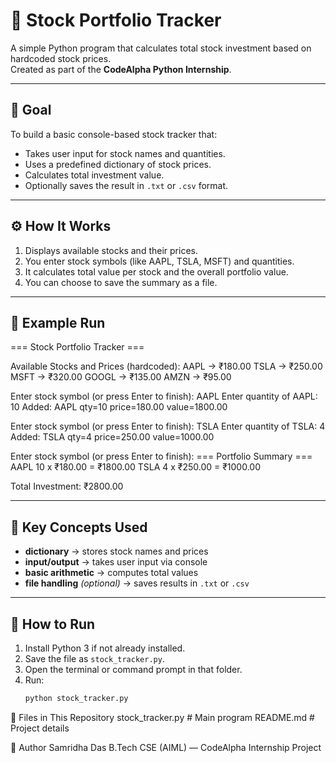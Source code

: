 # 🧾 Stock Portfolio Tracker

A simple Python program that calculates total stock investment based on hardcoded stock prices.  
Created as part of the **CodeAlpha Python Internship**.

---

## 🎯 Goal
To build a basic console-based stock tracker that:
- Takes user input for stock names and quantities.
- Uses a predefined dictionary of stock prices.
- Calculates total investment value.
- Optionally saves the result in `.txt` or `.csv` format.

---

## ⚙️ How It Works
1. Displays available stocks and their prices.  
2. You enter stock symbols (like AAPL, TSLA, MSFT) and quantities.  
3. It calculates total value per stock and the overall portfolio value.  
4. You can choose to save the summary as a file.

---

## 🧩 Example Run
=== Stock Portfolio Tracker ===

Available Stocks and Prices (hardcoded):
AAPL -> ₹180.00
TSLA -> ₹250.00
MSFT -> ₹320.00
GOOGL -> ₹135.00
AMZN -> ₹95.00

Enter stock symbol (or press Enter to finish): AAPL
Enter quantity of AAPL: 10
Added: AAPL qty=10 price=180.00 value=1800.00

Enter stock symbol (or press Enter to finish): TSLA
Enter quantity of TSLA: 4
Added: TSLA qty=4 price=250.00 value=1000.00

Enter stock symbol (or press Enter to finish):
=== Portfolio Summary ===
AAPL 10 x ₹180.00 = ₹1800.00
TSLA 4 x ₹250.00 = ₹1000.00

Total Investment: ₹2800.00


---

## 🧠 Key Concepts Used
- **dictionary** → stores stock names and prices  
- **input/output** → takes user input via console  
- **basic arithmetic** → computes total values  
- **file handling** *(optional)* → saves results in `.txt` or `.csv`  

---

## 🚀 How to Run
1. Install Python 3 if not already installed.  
2. Save the file as `stock_tracker.py`.  
3. Open the terminal or command prompt in that folder.  
4. Run:
   ```bash
   python stock_tracker.py

📁 Files in This Repository
stock_tracker.py     # Main program
README.md            # Project details

🧷 Author
Samridha Das
B.Tech CSE (AIML) — CodeAlpha Internship Project